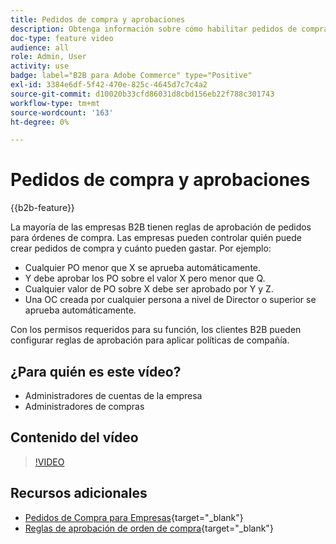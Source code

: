```yaml
---
title: Pedidos de compra y aprobaciones
description: Obtenga información sobre cómo habilitar pedidos de compra y reglas de aprobación para las cuentas de empresa B2B.
doc-type: feature video
audience: all
role: Admin, User
activity: use
badge: label="B2B para Adobe Commerce" type="Positive"
exl-id: 3384e6df-5f42-470e-825c-4645d7c7c4a2
source-git-commit: d10020b33cfd86031d8cbd156eb22f788c301743
workflow-type: tm+mt
source-wordcount: '163'
ht-degree: 0%

---
```


# Pedidos de compra y aprobaciones

{{b2b-feature}}

La mayoría de las empresas B2B tienen reglas de aprobación de pedidos para órdenes de compra. Las empresas pueden controlar quién puede crear pedidos de compra y cuánto pueden gastar. Por ejemplo:

- Cualquier PO menor que X se aprueba automáticamente.
- Y debe aprobar los PO sobre el valor X pero menor que Q.
- Cualquier valor de PO sobre X debe ser aprobado por Y y Z.
- Una OC creada por cualquier persona a nivel de Director o superior se aprueba automáticamente.

Con los permisos requeridos para su función, los clientes B2B pueden configurar reglas de aprobación para aplicar políticas de compañía.

## ¿Para quién es este vídeo?

- Administradores de cuentas de la empresa
- Administradores de compras

## Contenido del vídeo

>[!VIDEO](https://video.tv.adobe.com/v/344450?quality=12&learn=on)

## Recursos adicionales

- [Pedidos de Compra para Empresas](https://experienceleague.adobe.com/docs/commerce-admin/b2b/purchase-orders/purchase-order-flow.html){target="_blank"}
- [Reglas de aprobación de orden de compra](https://experienceleague.adobe.com/docs/commerce-admin/b2b/purchase-orders/account-dashboard-approval-rules.html){target="_blank"}
